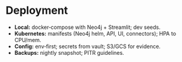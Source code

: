 # Deployment

- **Local:** docker‑compose with Neo4j + Streamlit; dev seeds.
- **Kubernetes:** manifests (Neo4j helm, API, UI, connectors); HPA to CPU/mem.
- **Config:** env‑first; secrets from vault; S3/GCS for evidence.
- **Backups:** nightly snapshot; PITR guidelines.
